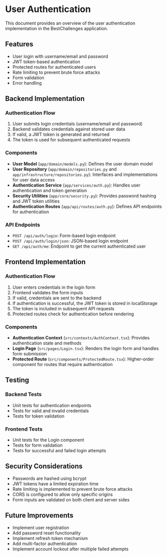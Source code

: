 # User Authentication

This document provides an overview of the user authentication implementation in the BestChallenges application.

## Features

- User login with username/email and password
- JWT token-based authentication
- Protected routes for authenticated users
- Rate limiting to prevent brute force attacks
- Form validation
- Error handling

## Backend Implementation

### Authentication Flow

1. User submits login credentials (username/email and password)
2. Backend validates credentials against stored user data
3. If valid, a JWT token is generated and returned
4. The token is used for subsequent authenticated requests

### Components

- **User Model** (`app/domain/models.py`): Defines the user domain model
- **User Repository** (`app/domain/repositories.py` and `app/infrastructure/repositories.py`): Interfaces and implementations for user data access
- **Authentication Service** (`app/services/auth.py`): Handles user authentication and token generation
- **Security Utilities** (`app/core/security.py`): Provides password hashing and JWT token utilities
- **Authentication Routes** (`app/api/routes/auth.py`): Defines API endpoints for authentication

### API Endpoints

- `POST /api/auth/login`: Form-based login endpoint
- `POST /api/auth/login/json`: JSON-based login endpoint
- `GET /api/auth/me`: Endpoint to get the current authenticated user

## Frontend Implementation

### Authentication Flow

1. User enters credentials in the login form
2. Frontend validates the form inputs
3. If valid, credentials are sent to the backend
4. If authentication is successful, the JWT token is stored in localStorage
5. The token is included in subsequent API requests
6. Protected routes check for authentication before rendering

### Components

- **Authentication Context** (`src/contexts/AuthContext.tsx`): Provides authentication state and methods
- **Login Page** (`src/pages/Login.tsx`): Renders the login form and handles form submission
- **Protected Route** (`src/components/ProtectedRoute.tsx`): Higher-order component for routes that require authentication

## Testing

### Backend Tests

- Unit tests for authentication endpoints
- Tests for valid and invalid credentials
- Tests for token validation

### Frontend Tests

- Unit tests for the Login component
- Tests for form validation
- Tests for successful and failed login attempts

## Security Considerations

- Passwords are hashed using bcrypt
- JWT tokens have a limited expiration time
- Rate limiting is implemented to prevent brute force attacks
- CORS is configured to allow only specific origins
- Form inputs are validated on both client and server sides

## Future Improvements

- Implement user registration
- Add password reset functionality
- Implement refresh token mechanism
- Add multi-factor authentication
- Implement account lockout after multiple failed attempts